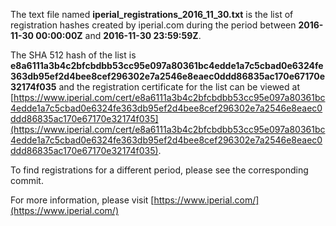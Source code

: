 The text file named **iperial_registrations_2016_11_30.txt** is the list of registration hashes created by iperial.com during the period between **2016-11-30 00:00:00Z** and **2016-11-30 23:59:59Z**.

The SHA 512 hash of the list is **e8a6111a3b4c2bfcbdbb53cc95e097a80361bc4edde1a7c5cbad0e6324fe363db95ef2d4bee8cef296302e7a2546e8eaec0ddd86835ac170e67170e32174f035** and the registration certificate for the list can be viewed at [https://www.iperial.com/cert/e8a6111a3b4c2bfcbdbb53cc95e097a80361bc4edde1a7c5cbad0e6324fe363db95ef2d4bee8cef296302e7a2546e8eaec0ddd86835ac170e67170e32174f035](https://www.iperial.com/cert/e8a6111a3b4c2bfcbdbb53cc95e097a80361bc4edde1a7c5cbad0e6324fe363db95ef2d4bee8cef296302e7a2546e8eaec0ddd86835ac170e67170e32174f035).

To find registrations for a different period, please see the corresponding commit.

For more information, please visit [https://www.iperial.com/](https://www.iperial.com/)
